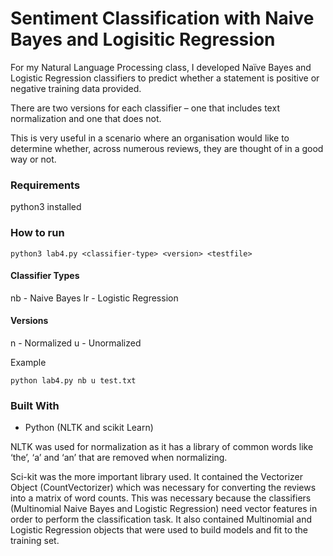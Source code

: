 # Sentiment Classification with Naive Bayes and Logisitic Regression
For my Natural Language Processing class, I developed Naïve Bayes and Logistic Regression classifiers to predict whether a statement is positive or negative training data provided.

There are two versions for each classifier – one that includes text normalization and one that does not.


This is very useful in a scenario where an organisation would like to determine whether, across numerous reviews, they are thought of in a good way or not. 

### Requirements
python3 installed

### How to run
```
python3 lab4.py <classifier-type> <version> <testfile>
```

#### Classifier Types
nb - Naive Bayes
lr - Logistic Regression

#### Versions
n - Normalized
u - Unormalized

Example 
```
python lab4.py nb u test.txt
```

### Built With 
- Python (NLTK and scikit Learn)

NLTK was used for normalization as it has a library of common words like ‘the’, ‘a’ and ‘an’ that are removed when normalizing.

Sci-kit was the more important library used. It contained the Vectorizer Object (CountVectorizer) which was necessary for converting the reviews into a matrix of word counts. This was necessary because the classifiers (Multinomial Naive Bayes and Logistic Regression) need vector features in order to perform the classification task. It also contained Multinomial and Logistic Regression objects that were used to build models and fit to the training set.
